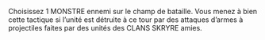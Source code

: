 Choisissez 1 MONSTRE ennemi
sur le champ de bataille. Vous menez à bien cette
tactique si l’unité est détruite à ce tour par des
attaques d’armes à projectiles faites par des unités
des CLANS SKRYRE amies.
